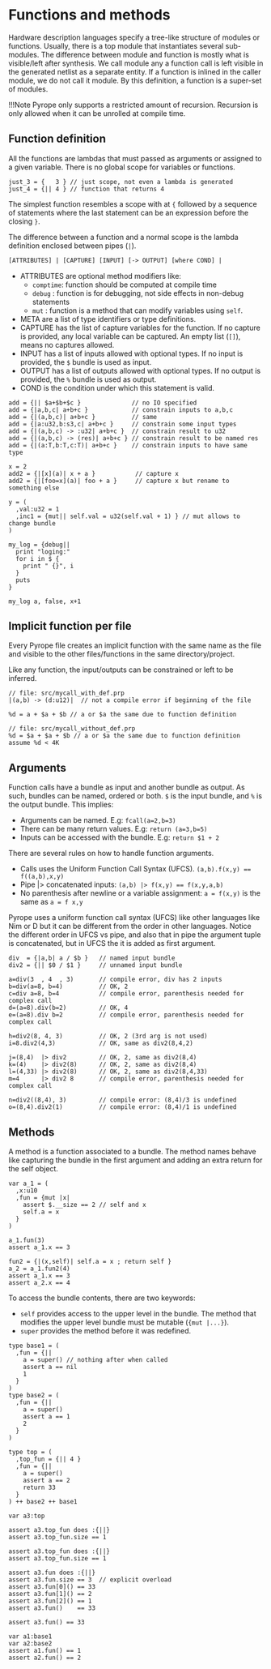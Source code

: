 # Functions and methods


Hardware description languages specify a tree-like structure of modules or functions. Usually, there is a top module that
instantiates several sub-modules. The difference between module and function is mostly what is visible/left after synthesis. We
call module any a function call is left visible in the generated netlist as a separate entity. If a function is inlined in the
caller module, we do not call it module. By this definition, a function is a super-set of modules.

!!!Note
    Pyrope only supports a restricted amount of recursion. Recursion is only allowed when it can be unrolled at compile time.

## Function definition

All the functions are lambdas that must passed as arguments or assigned to a given variable. There is no global scope for
variables or functions.

```
just_3 = {   3 } // just scope, not even a lambda is generated
just_4 = {|| 4 } // function that returns 4
```

The simplest function resembles a scope with at `{` followed by a sequence of statements where the last statement can be an
expression before the closing `}`.

The difference between a function and a normal scope is the lambda definition enclosed between pipes (`|`).

```txt
[ATTRIBUTES] | [CAPTURE] [INPUT] [-> OUTPUT] [where COND] |
```

* ATTRIBUTES are optional method modifiers like:
    * `comptime`: function should be computed at compile time
    * `debug`   : function is for debugging, not side effects in non-debug statements
    * `mut`     : function is a method that can modify variables using `self`.
* META are a list of type identifiers or type definitions.
* CAPTURE has the list of capture variables for the function. If no capture is provided, any local variable
can be captured. An empty list (`[]`), means no captures allowed.
* INPUT has a list of inputs allowed with optional types. If no input is provided, the `$` bundle is used as input.
* OUTPUT has a list of outputs allowed with optional types. If no output is provided, the `%` bundle is used as output.
* COND is the condition under which this statement is valid.

```
add = {|| $a+$b+$c }              // no IO specified
add = {|a,b,c| a+b+c }            // constrain inputs to a,b,c
add = {|(a,b,c)| a+b+c }          // same
add = {|a:u32,b:s3,c| a+b+c }     // constrain some input types
add = {|(a,b,c) -> :u32| a+b+c }  // constrain result to u32
add = {|(a,b,c) -> (res)| a+b+c } // constrain result to be named res
add = {|(a:T,b:T,c:T)| a+b+c }    // constrain inputs to have same type

x = 2
add2 = {|[x](a)| x + a }           // capture x
add2 = {|[foo=x](a)| foo + a }     // capture x but rename to something else

y = (
  ,val:u32 = 1
  ,inc1 = {mut|| self.val = u32(self.val + 1) } // mut allows to change bundle
)

my_log = {debug||
  print "loging:"
  for i in $ {
    print " {}", i
  }
  puts
}

my_log a, false, x+1
```

## Implicit function per file

Every Pyrope file creates an implicit function with the same name as the file
and visible to the other files/functions in the same directory/project.

Like any function, the input/outputs can be constrained or left to be inferred.


```
// file: src/mycall_with_def.prp
|(a,b) -> (d:u12)|  // not a compile error if beginning of the file

%d = a + $a + $b // a or $a the same due to function definition
```

```
// file: src/mycall_without_def.prp
%d = $a + $a + $b // a or $a the same due to function definition
assume %d < 4K 
```

## Arguments

Function calls have a bundle as input and another bundle as output. As such,
bundles can be named, ordered or both. `$` is the input bundle, and `%` is the
output bundle. This implies:

* Arguments can be named. E.g: `fcall(a=2,b=3)`
* There can be many return values. E.g: `return (a=3,b=5)`
* Inputs can be accessed with the bundle. E.g: `return $1 + 2`


There are several rules on how to handle function arguments.

* Calls uses the Uniform Function Call Syntax (UFCS). `(a,b).f(x,y) == f((a,b),x,y)`
* Pipe |> concatenated inputs: `(a,b) |> f(x,y) == f(x,y,a,b)`
* No parenthesis after newline or a variable assignment: `a = f(x,y)` is the same as `a = f x,y`


Pyrope uses a uniform function call syntax (UFCS) like other languages like Nim
or D but it can be different from the order in other languages. Notice the
different order in UFCS vs pipe, and also that in pipe the argument tuple is
concatenated, but in UFCS the it is added as first argument.


```
div  = {|a,b| a / $b }   // named input bundle
div2 = {|| $0 / $1 }     // unnamed input bundle

a=div(3  , 4  , 3)       // compile error, div has 2 inputs
b=div(a=8, b=4)          // OK, 2
c=div a=8, b=4           // compile error, parenthesis needed for complex call
d=(a=8).div(b=2)         // OK, 4
e=(a=8).div b=2          // compile error, parenthesis needed for complex call

h=div2(8, 4, 3)          // OK, 2 (3rd arg is not used)
i=8.div2(4,3)            // OK, same as div2(8,4,2)

j=(8,4)  |> div2         // OK, 2, same as div2(8,4)
k=(4)    |> div2(8)      // OK, 2, same as div2(8,4)
l=(4,33) |> div2(8)      // OK, 2, same as div2(8,4,33)
m=4      |> div2 8       // compile error, parenthesis needed for complex call

n=div2((8,4), 3)         // compile error: (8,4)/3 is undefined
o=(8,4).div2(1)          // compile error: (8,4)/1 is undefined
```

## Methods

A method is a function associated to a bundle. The method names behave like capturing
the bundle in the first argument and adding an extra return for the self object.

```
var a_1 = (
  ,x:u10
  ,fun = {mut |x| 
    assert $.__size == 2 // self and x
    self.a = x 
  }
)

a_1.fun(3)
assert a_1.x == 3

fun2 = {|(x,self)| self.a = x ; return self }
a_2 = a_1.fun2(4)
assert a_1.x == 3
assert a_2.x == 4
```


To access the bundle contents, there are two keywords:

* `self` provides access to the upper level in the bundle. The method that modifies the upper level bundle must be mutable (`{mut |...}`).
* `super` provides the method before it was redefined.

```
type base1 = (
  ,fun = {||
    a = super() // nothing after when called
    assert a == nil
    1 
  }
)
type base2 = (
  ,fun = {|| 
    a = super()
    assert a == 1
    2 
  }
)

type top = (
  ,top_fun = {|| 4 }
  ,fun = {||
    a = super()
    assert a == 2
    return 33
  }
) ++ base2 ++ base1

var a3:top

assert a3.top_fun does :{||}
assert a3.top_fun.size == 1

assert a3.top_fun does :{||}
assert a3.top_fun.size == 1

assert a3.fun does :{||}
assert a3.fun.size == 3  // explicit overload
assert a3.fun[0]() == 33
assert a3.fun[1]() == 2
assert a3.fun[2]() == 1
assert a3.fun()    == 33

assert a3.fun() == 33

var a1:base1
var a2:base2
assert a1.fun() == 1
assert a2.fun() == 2
```

